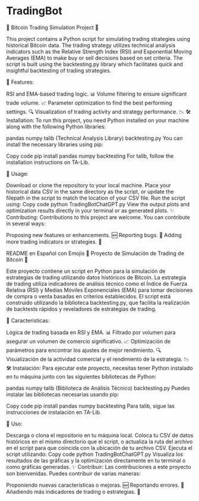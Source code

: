 # TradingBot

🌟 Bitcoin Trading Simulation Project 🌟

This project contains a Python script for simulating trading strategies using historical Bitcoin data. The trading strategy utilizes technical analysis indicators such as the Relative Strength Index (RSI) and Exponential Moving Averages (EMA) to make buy or sell decisions based on set criteria. The script is built using the backtesting.py library which facilitates quick and insightful backtesting of trading strategies.

🚀 Features:

RSI and EMA-based trading logic. 📊
Volume filtering to ensure significant trade volume. 📈
Parameter optimization to find the best performing settings. 🔍
Visualization of trading activity and strategy performance. 📉
🛠 Installation:
To run this project, you need Python installed on your machine along with the following Python libraries:

pandas
numpy
talib (Technical Analysis Library)
backtesting.py
You can install the necessary libraries using pip:

Copy code
pip install pandas numpy backtesting
For talib, follow the installation instructions on TA-Lib.

🔧 Usage:

Download or clone the repository to your local machine.
Place your historical data CSV in the same directory as the script, or update the filepath in the script to match the location of your CSV file.
Run the script using:
Copy code
python TradingBotChatGPT.py
View the output plots and optimization results directly in your terminal or as generated plots.
✨ Contributing:
Contributions to this project are welcome. You can contribute in several ways:

Proposing new features or enhancements. 🆕
Reporting bugs. 🐛
Adding more trading indicators or strategies. 📝


README en Español con Emojis
🌟 Proyecto de Simulación de Trading de Bitcoin 🌟

Este proyecto contiene un script en Python para la simulación de estrategias de trading utilizando datos históricos de Bitcoin. La estrategia de trading utiliza indicadores de análisis técnico como el Índice de Fuerza Relativa (RSI) y Medias Móviles Exponenciales (EMA) para tomar decisiones de compra o venta basadas en criterios establecidos. El script está construido utilizando la biblioteca backtesting.py, que facilita la realización de backtests rápidos y reveladores de estrategias de trading.

🚀 Características:

Lógica de trading basada en RSI y EMA. 📊
Filtrado por volumen para asegurar un volumen de comercio significativo. 📈
Optimización de parámetros para encontrar los ajustes de mejor rendimiento. 🔍
Visualización de la actividad comercial y el rendimiento de la estrategia. 📉
🛠 Instalación:
Para ejecutar este proyecto, necesitas tener Python instalado en tu máquina junto con las siguientes bibliotecas de Python:

pandas
numpy
talib (Biblioteca de Análisis Técnico)
backtesting.py
Puedes instalar las bibliotecas necesarias usando pip:

Copy code
pip install pandas numpy backtesting
Para talib, sigue las instrucciones de instalación en TA-Lib.

🔧 Uso:

Descarga o clona el repositorio en tu máquina local.
Coloca tu CSV de datos históricos en el mismo directorio que el script, o actualiza la ruta del archivo en el script para que coincida con la ubicación de tu archivo CSV.
Ejecuta el script utilizando:
Copy code
python TradingBotChatGPT.py
Visualiza los resultados de las gráficas y la optimización directamente en tu terminal o como gráficas generadas.
✨ Contribuir:
Las contribuciones a este proyecto son bienvenidas. Puedes contribuir de varias maneras:

Proponiendo nuevas características o mejoras. 🆕
Reportando errores. 🐛
Añadiendo más indicadores de trading o estrategias. 📝
